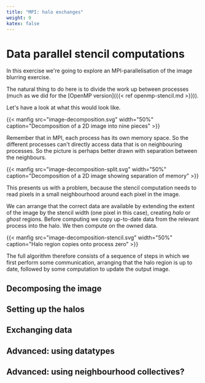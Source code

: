 ```yaml
---
title: "MPI: halo exchanges"
weight: 9
katex: false
---
```


# Data parallel stencil computations

In this exercise we're going to explore an MPI-parallelisation of the
image blurring exercise.

The natural thing to do here is to divide the work up between
processes (much as we did for the [OpenMP version]({{< ref
openmp-stencil.md >}})).

Let's have a look at what this would look like.

{{< manfig src="image-decomposition.svg"
    width="50%"
    caption="Decomposition of a 2D image into nine pieces" >}}
    
Remember that in MPI, each process has its own memory space. So the
different processes can't directly access data that is on neighbouring
processes. So the picture is perhaps better drawn with separation
between the neighbours.

{{< manfig src="image-decomposition-split.svg"
    width="50%"
    caption="Decomposition of a 2D image showing separation of memory"
    >}}
    
This presents us with a problem, because the stencil computation needs
to read pixels in a small neighbourhood around each pixel in the
image.

We can arrange that the correct data are available by extending the
extent of the image by the stencil width (one pixel in this case),
creating _halo_ or _ghost_ regions. Before computing we copy
up-to-date data from the relevant process into the halo. We then
compute on the owned data.

{{< manfig src="image-decomposition-stencil.svg"
    width="50%"
    caption="Halo region copies onto process zero" >}}
    
The full algorithm therefore consists of a sequence of steps in which
we first perform some communication, arranging that the halo region is
up to date, followed by some computation to update the output image.

## Decomposing the image

## Setting up the halos

## Exchanging data

## Advanced: using datatypes

## Advanced: using neighbourhood collectives?
